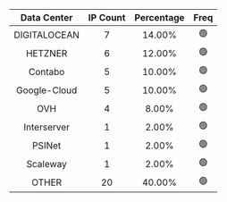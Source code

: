 | Data Center | IP Count | Percentage | Freq |
|:------------:|:--------:|:-----------:|:-----:|
| DIGITALOCEAN | 7 | 14.00% | 🟢 |
| HETZNER | 6 | 12.00% | 🟢 |
| Contabo | 5 | 10.00% | 🟢 |
| Google-Cloud | 5 | 10.00% | 🟢 |
| OVH | 4 | 8.00% | 🟢 |
| Interserver | 1 | 2.00% | 🟢 |
| PSINet | 1 | 2.00% | 🟢 |
| Scaleway | 1 | 2.00% | 🟢 |
| OTHER | 20 | 40.00% | 🟢 |